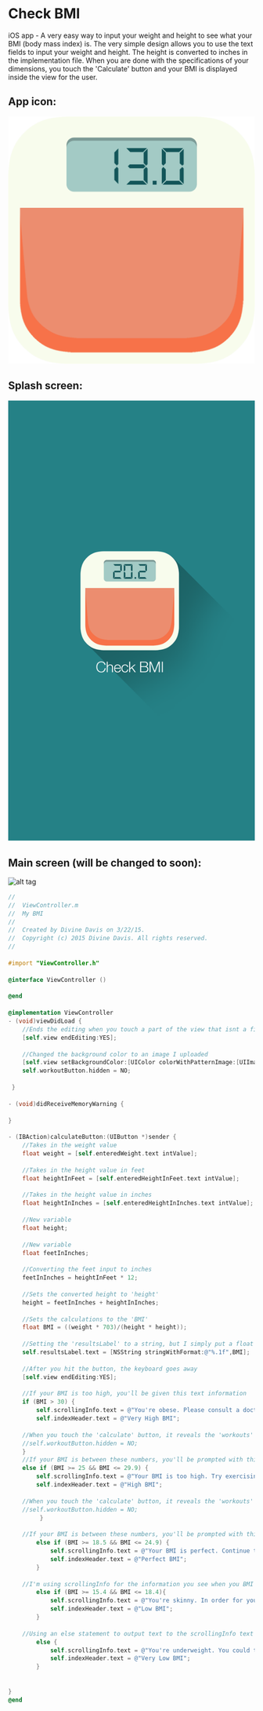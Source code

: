 # Check BMI
iOS app - A very easy way to input your weight and height to see what your BMI (body mass index) is. The very simple design allows you to use the text fields to input your weight and height. The height is converted to inches in the implementation file. When you are done with the specifications of your dimensions, you touch the 'Calculate' button and your BMI is displayed inside the view for the user. 

## App icon:
![alt tag](https://github.com/divinedavis/Check-BMI/blob/master/Icon%20Dimensions/1024x1024.png)

## Splash screen:
![alt tag](https://github.com/divinedavis/Check-BMI/blob/master/Icon%20Dimensions/750x1334.png)

## Main screen (will be changed to soon):

![alt tag](https://github.com/divinedavis/Body-Mass-Index/blob/master/My%20BMI%20Graphics/Screen%20copy.png)

```objective-c
//
//  ViewController.m
//  My BMI
//
//  Created by Divine Davis on 3/22/15.
//  Copyright (c) 2015 Divine Davis. All rights reserved.
//

#import "ViewController.h"

@interface ViewController ()

@end

@implementation ViewController
- (void)viewDidLoad {
    //Ends the editing when you touch a part of the view that isnt a field
    [self.view endEditing:YES];
    
    //Changed the background color to an image I uploaded
    [self.view setBackgroundColor:[UIColor colorWithPatternImage:[UIImage imageNamed:@"background.png"]]];
    self.workoutButton.hidden = NO;
        
 }

- (void)didReceiveMemoryWarning {
  
}

- (IBAction)calculateButton:(UIButton *)sender {
    //Takes in the weight value
    float weight = [self.enteredWeight.text intValue];
    
    //Takes in the height value in feet
    float heightInFeet = [self.enteredHeightInFeet.text intValue];
    
    //Takes in the height value in inches
    float heightInInches = [self.enteredHeightInInches.text intValue];
    
    //New variable
    float height;
    
    //New variable
    float feetInInches;
    
    //Converting the feet input to inches
    feetInInches = heightInFeet * 12;
    
    //Sets the converted height to 'height'
    height = feetInInches + heightInInches;
    
    //Sets the calculations to the 'BMI'
    float BMI = ((weight * 703)/(height * height));
    
    //Setting the 'resultsLabel' to a string, but I simply put a float placeholder and passed the 'BMI'
    self.resultsLabel.text = [NSString stringWithFormat:@"%.1f",BMI];
    
    //After you hit the button, the keyboard goes away
    [self.view endEditing:YES];
    
    //If your BMI is too high, you'll be given this text information
    if (BMI > 30) {
        self.scrollingInfo.text = @"You're obese. Please consult a doctor. There are a number of reasons for this. Eating in           smaller portions will help, along with exercising.";
        self.indexHeader.text = @"Very High BMI";
        
    //When you touch the 'calculate' button, it reveals the 'workouts' button
    //self.workoutButton.hidden = NO;
    }
    //If your BMI is between these numbers, you'll be prompted with this text
    else if (BMI >= 25 && BMI <= 29.9) {
        self.scrollingInfo.text = @"Your BMI is too high. Try exercising more. This number does not calculate your muscle mass to fat ratio.";
        self.indexHeader.text = @"High BMI";
        
    //When you touch the 'calculate' button, it reveals the 'workouts' button
    //self.workoutButton.hidden = NO;
         }
    
    //If your BMI is between these numbers, you'll be prompted with this text
        else if (BMI >= 18.5 && BMI <= 24.9) {
            self.scrollingInfo.text = @"Your BMI is perfect. Continue to eat and excersice regularly. You're doing a great job, keep it up.";
            self.indexHeader.text = @"Perfect BMI";
        }
    
    //I'm using scrollingInfo for the information you see when you BMI is calculated & the indexHeader for the label that tells you if you have a low or high BMI
        else if (BMI >= 15.4 && BMI <= 18.4){
            self.scrollingInfo.text = @"You're skinny. In order for you to increase your BMI, try eating 3 healthy meals a day.";
            self.indexHeader.text = @"Low BMI";
        }
    
    //Using an else statement to output text to the scrollingInfo text view
        else {
            self.scrollingInfo.text = @"You're underweight. You could try eating in higher porportions.";
            self.indexHeader.text = @"Very Low BMI";
        }
  
    
}
@end
```

